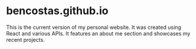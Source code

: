 # bencostas.github.io

This is the current version of my personal website. It was created using React and various APIs. It features an about me section and showcases my recent projects.
